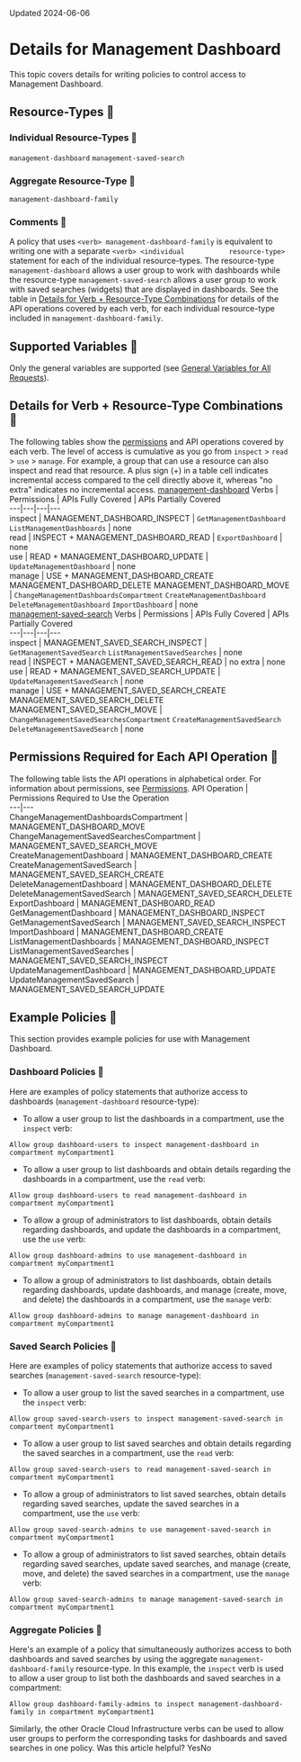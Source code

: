 Updated 2024-06-06
# Details for Management Dashboard
This topic covers details for writing policies to control access to Management Dashboard.
## Resource-Types 🔗 
### Individual Resource-Types 🔗 
`management-dashboard`
`management-saved-search`
### Aggregate Resource-Type 🔗 
`management-dashboard-family`
### Comments 🔗 
A policy that uses `<verb> management-dashboard-family` is equivalent to writing one with a separate `<verb> <individual           resource-type>` statement for each of the individual resource-types. The resource-type `management-dashboard` allows a user group to work with dashboards while the resource-type `management-saved-search` allows a user group to work with saved searches (widgets) that are displayed in dashboards.
See the table in [Details for Verb + Resource-Type Combinations](https://docs.oracle.com/en-us/iaas/Content/Identity/Reference/managementdashboardpolicyreference.htm#details) for details of the API operations covered by each verb, for each individual resource-type included in `management-dashboard-family`.
## Supported Variables 🔗 
Only the general variables are supported (see [General Variables for All Requests](https://docs.oracle.com/en-us/iaas/Content/Identity/Reference/policyreference.htm#General)).
## Details for Verb + Resource-Type Combinations 🔗 
The following tables show the [permissions](https://docs.oracle.com/iaas/Content/Identity/policies/permissions.htm) and API operations covered by each verb. The level of access is cumulative as you go from `inspect` > `read` > `use` > `manage`. For example, a group that can use a resource can also inspect and read that resource. A plus sign (+) in a table cell indicates incremental access compared to the cell directly above it, whereas "no extra" indicates no incremental access. 
[management-dashboard](https://docs.oracle.com/en-us/iaas/Content/Identity/Reference/managementdashboardpolicyreference.htm)
Verbs | Permissions | APIs Fully Covered | APIs Partially Covered  
---|---|---|---  
inspect |  MANAGEMENT_DASHBOARD_INSPECT |  `GetManagementDashboard` `ListManagementDashboards` |  none  
read |  INSPECT + MANAGEMENT_DASHBOARD_READ | `ExportDashboard` |  none  
use |  READ + MANAGEMENT_DASHBOARD_UPDATE |  `UpdateManagementDashboard` |  none  
manage |  USE + MANAGEMENT_DASHBOARD_CREATE MANAGEMENT_DASHBOARD_DELETE MANAGEMENT_DASHBOARD_MOVE |  `ChangeManagementDashboardsCompartment` `CreateManagementDashboard` `DeleteManagementDashboard` `ImportDashboard` |  none  
[management-saved-search](https://docs.oracle.com/en-us/iaas/Content/Identity/Reference/managementdashboardpolicyreference.htm)
Verbs | Permissions | APIs Fully Covered | APIs Partially Covered  
---|---|---|---  
inspect |  MANAGEMENT_SAVED_SEARCH_INSPECT |  `GetManagementSavedSearch` `ListManagementSavedSearches` |  none  
read |  INSPECT + MANAGEMENT_SAVED_SEARCH_READ |  no extra |  none  
use |  READ + MANAGEMENT_SAVED_SEARCH_UPDATE |  `UpdateManagementSavedSearch` |  none  
manage |  USE + MANAGEMENT_SAVED_SEARCH_CREATE MANAGEMENT_SAVED_SEARCH_DELETE MANAGEMENT_SAVED_SEARCH_MOVE |  `ChangeManagementSavedSearchesCompartment` `CreateManagementSavedSearch` `DeleteManagementSavedSearch` |  none  
## Permissions Required for Each API Operation 🔗 
The following table lists the API operations in alphabetical order.
For information about permissions, see [Permissions](https://docs.oracle.com/en-us/iaas/Content/Identity/Concepts/policyadvancedfeatures.htm#Permissi).
API Operation | Permissions Required to Use the Operation  
---|---  
ChangeManagementDashboardsCompartment | MANAGEMENT_DASHBOARD_MOVE  
ChangeManagementSavedSearchesCompartment | MANAGEMENT_SAVED_SEARCH_MOVE  
CreateManagementDashboard | MANAGEMENT_DASHBOARD_CREATE  
CreateManagementSavedSearch | MANAGEMENT_SAVED_SEARCH_CREATE  
DeleteManagementDashboard | MANAGEMENT_DASHBOARD_DELETE  
DeleteManagementSavedSearch | MANAGEMENT_SAVED_SEARCH_DELETE  
ExportDashboard | MANAGEMENT_DASHBOARD_READ  
GetManagementDashboard | MANAGEMENT_DASHBOARD_INSPECT  
GetManagementSavedSearch | MANAGEMENT_SAVED_SEARCH_INSPECT   
ImportDashboard | MANAGEMENT_DASHBOARD_CREATE  
ListManagementDashboards | MANAGEMENT_DASHBOARD_INSPECT   
ListManagementSavedSearches | MANAGEMENT_SAVED_SEARCH_INSPECT   
UpdateManagementDashboard | MANAGEMENT_DASHBOARD_UPDATE  
UpdateManagementSavedSearch | MANAGEMENT_SAVED_SEARCH_UPDATE  
## Example Policies 🔗 
This section provides example policies for use with Management Dashboard.
### Dashboard Policies 🔗 
Here are examples of policy statements that authorize access to dashboards (`management-dashboard` resource-type):
  * To allow a user group to list the dashboards in a compartment, use the `inspect` verb:
```
Allow group dashboard-users to inspect management-dashboard in compartment myCompartment1
```

  * To allow a user group to list dashboards and obtain details regarding the dashboards in a compartment, use the `read` verb:
```
Allow group dashboard-users to read management-dashboard in compartment myCompartment1
```

  * To allow a group of administrators to list dashboards, obtain details regarding dashboards, and update the dashboards in a compartment, use the `use` verb:
```
Allow group dashboard-admins to use management-dashboard in compartment myCompartment1
```

  * To allow a group of administrators to list dashboards, obtain details regarding dashboards, update dashboards, and manage (create, move, and delete) the dashboards in a compartment, use the `manage` verb:
```
Allow group dashboard-admins to manage management-dashboard in compartment myCompartment1
```



### Saved Search Policies 🔗 
Here are examples of policy statements that authorize access to saved searches (`management-saved-search` resource-type):
  * To allow a user group to list the saved searches in a compartment, use the `inspect` verb:
```
Allow group saved-search-users to inspect management-saved-search in compartment myCompartment1
```

  * To allow a user group to list saved searches and obtain details regarding the saved searches in a compartment, use the `read` verb:
```
Allow group saved-search-users to read management-saved-search in compartment myCompartment1
```

  * To allow a group of administrators to list saved searches, obtain details regarding saved searches, update the saved searches in a compartment, use the `use` verb:
```
Allow group saved-search-admins to use management-saved-search in compartment myCompartment1
```

  * To allow a group of administrators to list saved searches, obtain details regarding saved searches, update saved searches, and manage (create, move, and delete) the saved searches in a compartment, use the `manage` verb:
```
Allow group saved-search-admins to manage management-saved-search in compartment myCompartment1
```



### Aggregate Policies 🔗 
Here's an example of a policy that simultaneously authorizes access to both dashboards and saved searches by using the aggregate `management-dashboard-family` resource-type. In this example, the `inspect` verb is used to allow a user group to list both the dashboards and saved searches in a compartment:
```
Allow group dashboard-family-admins to inspect management-dashboard-family in compartment myCompartment1
```

Similarly, the other Oracle Cloud Infrastructure verbs can be used to allow user groups to perform the corresponding tasks for dashboards and saved searches in one policy.
Was this article helpful?
YesNo

